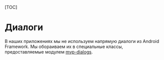 [TOC]

# Диалоги

В наших приложениях мы не используем напрямую диалоги из Android Framework.
Мы обораиваем их в специальные классы, предоставляемые модулем [mvp-dialogs][dial].

[dial]: ../../mvp-dialogs/README.md